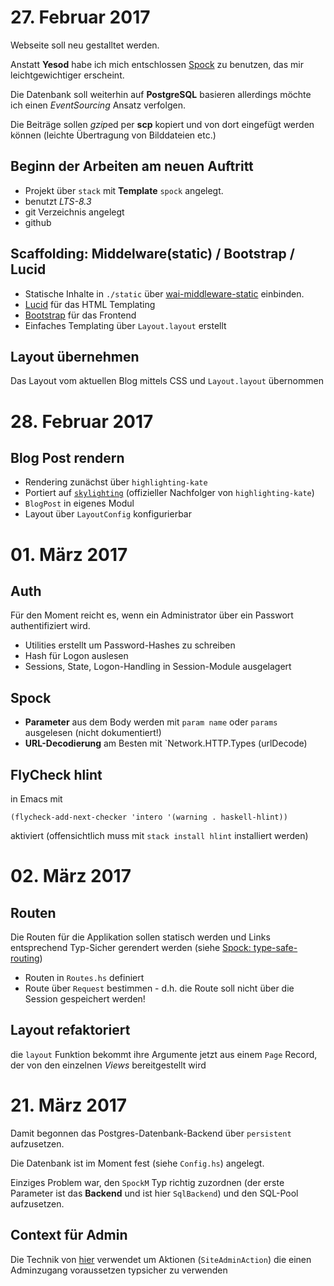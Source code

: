 # 27. Februar 2017

Webseite soll neu gestalltet werden.

Anstatt **Yesod** habe ich mich entschlossen [Spock](https://www.spock.li/tutorial/)
zu benutzen, das mir leichtgewichtiger erscheint.

Die Datenbank soll weiterhin auf **PostgreSQL** basieren allerdings möchte ich
einen *EventSourcing* Ansatz verfolgen.

Die Beiträge sollen *gzip*ed per **scp** kopiert und von dort eingefügt werden
können (leichte Übertragung von Bilddateien etc.)

## Beginn der Arbeiten am neuen Auftritt
- Projekt über `stack` mit **Template** `spock` angelegt.
- benutzt *LTS-8.3*
- git Verzeichnis angelegt
- github

## Scaffolding: Middelware(static) / Bootstrap / Lucid
- Statische Inhalte in `./static` über 
[wai-middleware-static](https://hackage.haskell.org/package/wai-middleware-static-0.8.1/docs/Network-Wai-Middleware-Static.html)
einbinden.
- [Lucid](https://github.com/chrisdone/lucid) für das HTML Templating
- [Bootstrap](https://getbootstrap.com/getting-started/) für das Frontend
- Einfaches Templating über `Layout.layout` erstellt

## Layout übernehmen
Das Layout vom aktuellen Blog mittels CSS und `Layout.layout` übernommen


# 28. Februar 2017

## Blog Post rendern
- Rendering zunächst über `highlighting-kate`
- Portiert auf [`skylighting`](https://www.stackage.org/lts-8.3/package/skylighting-0.1.1.5)
(offizieller Nachfolger von `highlighting-kate`)
- `BlogPost` in eigenes Modul
- Layout über `LayoutConfig` konfigurierbar

# 01. März 2017

## Auth
Für den Moment reicht es, wenn ein Administrator über ein Passwort authentifiziert wird.

- Utilities erstellt um Password-Hashes zu schreiben
- Hash für Logon auslesen
- Sessions, State, Logon-Handling in Session-Module ausgelagert

## Spock
- **Parameter** aus dem Body werden mit `param name` oder `params` ausgelesen (nicht dokumentiert!)
- **URL-Decodierung** am Besten mit `Network.HTTP.Types (urlDecode)

## FlyCheck hlint
in Emacs mit

    (flycheck-add-next-checker 'intero '(warning . haskell-hlint))
	
aktiviert (offensichtlich muss mit `stack install hlint` installiert werden)	

# 02. März 2017

## Routen
Die Routen für die Applikation sollen statisch werden und Links entsprechend Typ-Sicher
gerendert werden (siehe [Spock: type-safe-routing](https://www.spock.li/2015/04/19/type-safe_routing.html))

- Routen in `Routes.hs` definiert
- Route über `Request` bestimmen - d.h. die Route soll nicht über die Session
gespeichert werden!

## Layout refaktoriert
die `layout` Funktion bekommt ihre Argumente jetzt aus einem `Page` Record, der
von den einzelnen *Views* bereitgestellt wird

# 21. März 2017
Damit begonnen das Postgres-Datenbank-Backend über `persistent` aufzusetzen.

Die Datenbank ist im Moment fest (siehe `Config.hs`) angelegt.

Einziges Problem war, den `SpockM` Typ richtig zuzordnen (der erste Parameter
ist das **Backend** und ist hier `SqlBackend`) und den SQL-Pool aufzusetzen.

## Context für Admin
Die Technik von [hier](https://www.spock.li/2015/08/23/taking_authentication_to_the_next_level.html)
verwendet um Aktionen (`SiteAdminAction`) die einen Adminzugang voraussetzen
typsicher zu verwenden
